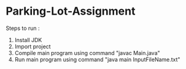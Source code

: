 # Parking-Lot-Assignment
Steps to run :
1. Install JDK
2. Import project
3. Compile main program using command "javac Main.java"
4. Run main program using command "java main InputFileName.txt"
